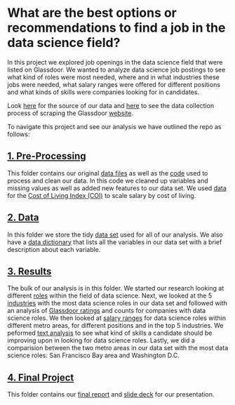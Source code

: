 # What are the best options or recommendations to find a job in the data science field?

In this project we explored job openings in the data science field that were listed on Glassdoor. We wanted to analyze data science job postings to see what kind of roles were most needed, where and in what industries these jobs were needed, what salary ranges were offered for different positions and what kinds of skills were companies looking for in candidates. 

Look [here](https://www.kaggle.com/atharvap329/glassdoor-data-science-job-data) for the source of our data and [here](https://github.com/Atharva-Phatak/Glassdoor-Jobs_Data-Analysis) to see the data collection process of scraping the Glassdoor [website](https://www.glassdoor.co.in/index.htm). 

To navigate this project and see our analysis we have outlined the repo as follows:

## [1. Pre-Processing](https://github.com/dsi-explore/eda20-team4-project/tree/main/1_Pre-Processing)
This folder contains our original [data files](https://github.com/dsi-explore/eda20-team4-project/tree/main/1_Pre-Processing/glassdoor_data) as well as the [code](https://github.com/dsi-explore/eda20-team4-project/blob/main/1_Pre-Processing/1_1_Clean_Data.md) used to process and clean our data. In this code we cleaned up variables and missing values as well as added new features to our data set. We used [data](https://github.com/dsi-explore/eda20-team4-project/blob/main/1_Pre-Processing/advisorsmith_cost_of_living_index.csv) for the [Cost of Living Index (COI)](https://advisorsmith.com/data/coli/) to scale salary by cost of living. 

## [2. Data](https://github.com/dsi-explore/eda20-team4-project/tree/main/2_Data)
In this folder we store the tidy [data set](https://github.com/dsi-explore/eda20-team4-project/blob/main/2_Data/ds_jobs.csv) used for all of our analysis. We also have a [data dictionary](https://github.com/dsi-explore/eda20-team4-project/blob/main/2_Data/Data%20Dictionary.md) that lists all the variables in our data set with a brief description about each variable. 

## [3. Results](https://github.com/dsi-explore/eda20-team4-project/tree/main/3_Results)
The bulk of our analysis is in this folder. We started our research looking at different [roles](https://github.com/dsi-explore/eda20-team4-project/blob/main/3_Results/3_1_Data-Science-roles.md) within the field of data science. Next, we looked at the 5 [industries](https://github.com/dsi-explore/eda20-team4-project/blob/main/3_Results/3_2_Industry.md) with the most data science roles in our data set and followed with an analysis of [Glassdoor ratings](https://github.com/dsi-explore/eda20-team4-project/blob/main/3_Results/3_3_Ratings---Company.md) and counts for companies with data science roles. We then looked at [salary ranges](https://github.com/dsi-explore/eda20-team4-project/blob/main/3_Results/3_4_Salary.md) for data science roles within different metro areas, for different positions and in the top 5 industries. We peformed [text analysis](https://github.com/dsi-explore/eda20-team4-project/blob/main/3_Results/3_5_Text-Analysis.md) to see what kind of skills a candidate should be improving upon in looking for data science roles. Lastly, we did a comparision between the two metro areas in our data set with the most data science roles: San Francisco Bay area and Washington D.C.

## [4. Final Project](https://github.com/dsi-explore/eda20-team4-project/tree/main/4_Final%20Project)
This folder contains our [final report]() and [slide deck](https://github.com/dsi-explore/eda20-team4-project/blob/main/4_Final%20Project/Glassdoor%20Data%20Science%20Job%20Openings.pdf) for our presentation.  

    






